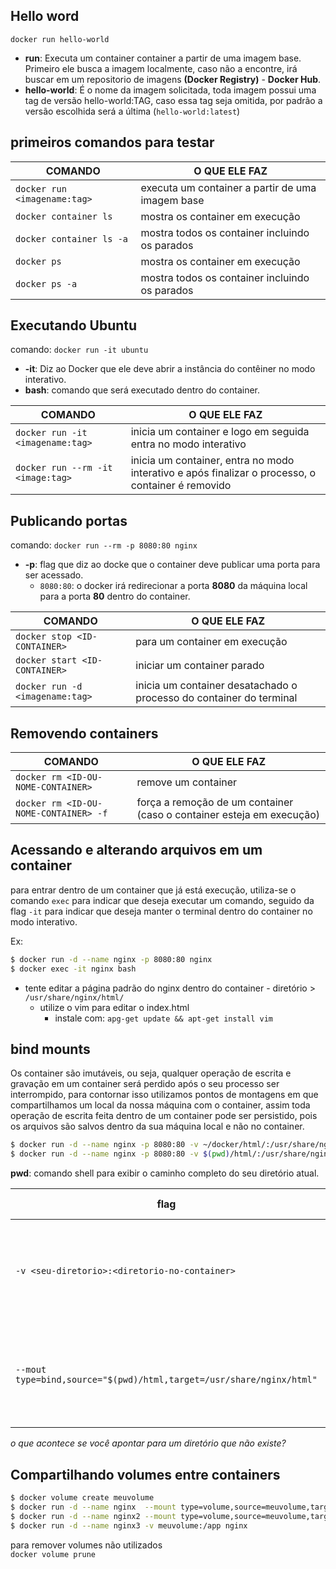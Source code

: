 
## Hello word

`docker run hello-world`

- **run**: Executa um container container a partir de uma imagem base. Primeiro ele busca a imagem localmente, caso não a encontre, irá buscar em um repositorio de imagens **(Docker Registry)** - **Docker Hub**.
- **hello-world**: É o nome da imagem solicitada, toda imagem possui uma tag de versão hello-world:TAG, caso essa tag seja omitida, por padrão a versão escolhida será a última (`hello-world:latest`)

## primeiros comandos para testar

| COMANDO                       | O QUE ELE FAZ                                      |
| ----------------------------- | -------------------------------------------------- |
| `docker run <imagename:tag>`  | executa um container a partir de uma imagem base   |
| `docker container ls`         | mostra os container em execução                    |
| `docker container ls -a`      | mostra todos os container incluindo os parados     |
| `docker ps`                   | mostra os container em execução                    |
| `docker ps -a`                | mostra todos os container incluindo os parados     |


## Executando Ubuntu

comando: `docker run -it ubuntu`

- **-it**: Diz ao Docker que ele deve abrir a instância do contêiner no modo interativo.
- **bash**: comando que será executado dentro do container.

| COMANDO                           | O QUE ELE FAZ                                                    |
| --------------------------------- | ---------------------------------------------------------------- |
| `docker run -it <imagename:tag>`  | inicia um container e logo em seguida entra no modo interativo   |
| `docker run --rm -it <image:tag>` | inicia um container, entra no modo interativo e após finalizar o processo, o container é removido                |

## Publicando portas

comando: `docker run --rm -p 8080:80 nginx`  

- **-p**: flag que diz ao docke que o container deve publicar uma porta para ser acessado.  
  - `8080:80`: o docker irá redirecionar a porta **8080** da máquina local para a porta **80** dentro do container.

| COMANDO                          | O QUE ELE FAZ                                                         |
| -------------------------------- | --------------------------------------------------------------------- |
| `docker stop <ID-CONTAINER>`     | para um container em execução                                         |
| `docker start <ID-CONTAINER>`    | iniciar um container parado                                           |
| `docker run -d <imagename:tag>`  | inicia um container desatachado o processo do container do terminal   |

## Removendo containers

| COMANDO                                | O QUE ELE FAZ                                          |
| -------------------------------------- | ------------------------------------------------------ |
| `docker rm <ID-OU-NOME-CONTAINER>`     | remove um container                                    |
| `docker rm <ID-OU-NOME-CONTAINER> -f`  | força a remoção de um container (caso o container esteja em execução)                                      |

## Acessando e alterando arquivos em um container

para entrar dentro de um container que já está execução, utiliza-se o comando `exec` para indicar
que deseja executar um comando, seguido da flag `-it` para indicar que deseja manter o terminal dentro do container no modo interativo.

Ex:  
```bash
$ docker run -d --name nginx -p 8080:80 nginx
$ docker exec -it nginx bash
```  
- tente editar a página padrão do nginx dentro do container - diretório > `/usr/share/nginx/html/`
  - utilize o vim para editar o index.html
    - instale com: `apg-get update && apt-get install vim`



## bind mounts

Os container são imutáveis, ou seja, qualquer operação de escrita e gravação em um container será perdido após o seu processo ser interrompido, para contornar isso utilizamos pontos de montagens em que compartilhamos um local da nossa máquina com o container, assim toda operação de escrita feita dentro de um container pode ser persistido, pois os arquivos são salvos dentro da sua máquina local e não no container.


```bash
$ docker run -d --name nginx -p 8080:80 -v ~/docker/html/:/usr/share/nginx/html/ nginx
$ docker run -d --name nginx -p 8080:80 -v $(pwd)/html/:/usr/share/nginx/html/ nginx
```  
**pwd**: comando shell para exibir o caminho completo do seu diretório atual.

| flag                                           | O QUE ELE FAZ                                          |
| ---------------------------------------------- | ------------------------------------------------------ |
| `-v <seu-diretorio>:<diretorio-no-container>`  | mapeia um diretório do seu computador para um diretório dentro do container | 
| `--mout type=bind,source="$(pwd)/html,target=/usr/share/nginx/html"`  | mapeia um diretório do seu computador para um diretório dentro do container |   

*o que acontece se você apontar para um diretório que não existe?* 


## Compartilhando volumes entre containers

```bash
$ docker volume create meuvolume
$ docker run -d --name nginx  --mount type=volume,source=meuvolume,target=/app nginx
$ docker run -d --name nginx2 --mount type=volume,source=meuvolume,target=/app nginx
$ docker run -d --name nginx3 -v meuvolume:/app nginx
```

para remover volumes não utilizados  
`docker volume prune`

